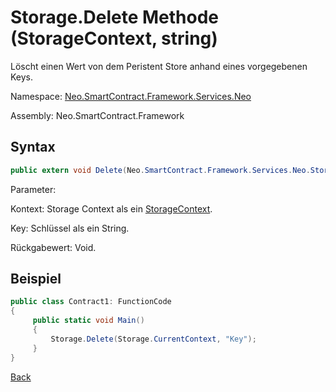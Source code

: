 # Storage.Delete Methode (StorageContext, string)

Löscht einen Wert von dem Peristent Store anhand eines vorgegebenen Keys.

Namespace: [Neo.SmartContract.Framework.Services.Neo](../../neo.md)

Assembly: Neo.SmartContract.Framework

## Syntax

```c#
public extern void Delete(Neo.SmartContract.Framework.Services.Neo.StorageContext context, byte[] key)
```

Parameter:

Kontext: Storage Context als ein [StorageContext](../StorageContext.md).

Key: Schlüssel als ein String.

Rückgabewert: Void.

## Beispiel

```c#
public class Contract1: FunctionCode
{
     public static void Main()
     {
         Storage.Delete(Storage.CurrentContext, "Key");
     }
}
```



[Back](../Storage.md)
